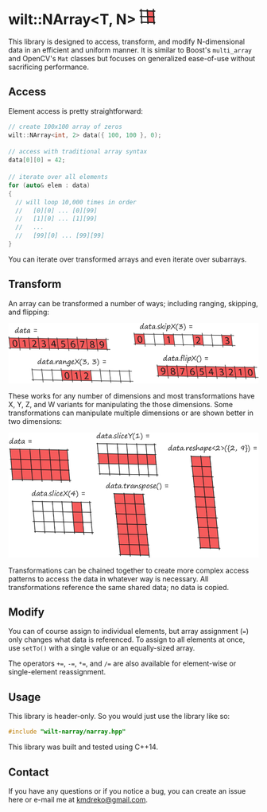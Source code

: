 # wilt::NArray<T, N> ![logo](/docs/images/logo.png)

This library is designed to access, transform, and modify N-dimensional data in an efficient and uniform manner. It is similar to Boost's `multi_array` and OpenCV's `Mat` classes but focuses on generalized ease-of-use without sacrificing performance.

## Access

Element access is pretty straightforward:

```C++
// create 100x100 array of zeros
wilt::NArray<int, 2> data({ 100, 100 }, 0);

// access with traditional array syntax
data[0][0] = 42;

// iterate over all elements
for (auto& elem : data)
{
  // will loop 10,000 times in order
  //   [0][0] ... [0][99]
  //   [1][0] ... [1][99]
  //   ...
  //   [99][0] ... [99][99]
}
```

You can iterate over transformed arrays and even iterate over subarrays.

## Transform

An array can be transformed a number of ways; including ranging, skipping, and flipping:

![1-D demo](/docs/images/1D-demo.png)

These works for any number of dimensions and most transformations have X, Y, Z, and W variants for manipulating the those dimensions. Some transformations can manipulate multiple dimensions or are shown better in two dimensions:

![2-D demo](/docs/images/2D-demo.png)

Transformations can be chained together to create more complex access patterns to access the data in whatever way is necessary. All transformations reference the same shared data; no data is copied.

## Modify

You can of course assign to individual elements, but array assignment (`=`) only changes what data is referenced. To assign to all elements at once, use `setTo()` with a single value or an equally-sized array.

The operators `+=`, `-=`, `*=`, and `/=`  are also available for element-wise or single-element reassignment.

## Usage

This library is header-only. So you would just use the library like so:

```C++
#include "wilt-narray/narray.hpp"
```

This library was built and tested using C++14.

## Contact

If you have any questions or if you notice a bug, you can create an issue here or e-mail me at kmdreko@gmail.com.

